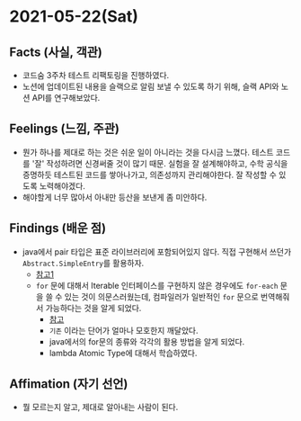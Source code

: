 # 2021-05-22\(Sat\)

## Facts \(사실, 객관\)

* 코드숨 3주차 테스트 리팩토링을 진행하였다.
* 노션에 업데이트된 내용을 슬랙으로 알림 보낼 수 있도록 하기 위해, 슬랙 API와 노션 API를 연구해보았다.

## Feelings \(느낌, 주관\)

* 뭔가 하나를 제대로 하는 것은 쉬운 일이 아니라는 것을 다시금 느꼈다. 테스트 코드를 '잘' 작성하려면 신경써줄 것이 많기 때문. 실험을 잘 설계해야하고, 수학 공식을 증명하듯 테스트된 코드를 쌓아나가고, 의존성까지 관리해야한다. 잘 작성할 수 있도록 노력해야겠다.
* 해야할게 너무 많아서 아내만 등산을 보낸게 좀 미안하다.

## Findings \(배운 점\)

* java에서 pair 타입은 표준 라이브러리에 포함되어있지 않다. 직접 구현해서 쓰던가 `Abstract.SimpleEntry`를 활용하자.
  * [참고1](https://ramees.tistory.com/56)
  * `for` 문에 대해서 Iterable 인터페이스를 구현하지 않은 경우에도 `for-each` 문을 쓸 수 있는 것이 의문스러웠는데, 컴파일러가 일반적인 `for` 문으로 번역해줘서 가능하다는 것을 알게 되었다.
    * [참고](https://woowacourse.github.io/javable/post/2020-08-31-java-loop/)
    * `기존` 이라는 단어가 얼마나 모호한지 깨달았다.
    * java에서의 for문의 종류와 각각의 활용 방법을 알게 되었다.
    * lambda Atomic Type에 대해서 학습하였다.

## **Affimation \(자기 선언\)**

* 뭘 모르는지 알고, 제대로 알아내는 사람이 된다.

